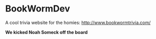 # BookWormDev
A cool trivia website for the homies: http://www.bookwormtrivia.com/

**We kicked Noah Someck off the board**
